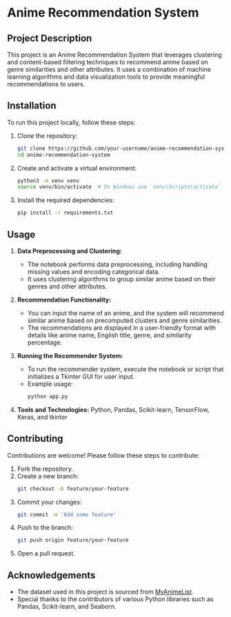 
# Anime Recommendation System

## Project Description

This project is an Anime Recommendation System that leverages clustering and content-based filtering techniques to recommend anime based on genre similarities and other attributes. It uses a combination of machine learning algorithms and data visualization tools to provide meaningful recommendations to users.

## Installation

To run this project locally, follow these steps:

1. Clone the repository:
    ```sh
    git clone https://github.com/your-username/anime-recommendation-system.git
    cd anime-recommendation-system
    ```

2. Create and activate a virtual environment:
    ```sh
    python3 -m venv venv
    source venv/bin/activate  # On Windows use `venv\Scripts\activate`
    ```

3. Install the required dependencies:
    ```sh
    pip install -r requirements.txt
    ```

## Usage

1. **Data Preprocessing and Clustering:**
    - The notebook performs data preprocessing, including handling missing values and encoding categorical data.
    - It uses clustering algorithms to group similar anime based on their genres and other attributes.

2. **Recommendation Functionality:**
    - You can input the name of an anime, and the system will recommend similar anime based on precomputed clusters and genre similarities.
    - The recommendations are displayed in a user-friendly format with details like anime name, English title, genre, and similarity percentage.

3. **Running the Recommender System:**
    - To run the recommender system, execute the notebook or script that initializes a Tkinter GUI for user input.
    - Example usage:
        ```sh
        python app.py
        ```
4. **Tools and Technologies:**
    Python, Pandas, Scikit-learn, TensorFlow, Keras, and tkinter
   
## Contributing

Contributions are welcome! Please follow these steps to contribute:

1. Fork the repository.
2. Create a new branch:
    ```sh
    git checkout -b feature/your-feature
    ```
3. Commit your changes:
    ```sh
    git commit -m 'Add some feature'
    ```
4. Push to the branch:
    ```sh
    git push origin feature/your-feature
    ```
5. Open a pull request.

## Acknowledgements

- The dataset used in this project is sourced from [MyAnimeList](https://myanimelist.net/).
- Special thanks to the contributors of various Python libraries such as Pandas, Scikit-learn, and Seaborn.
